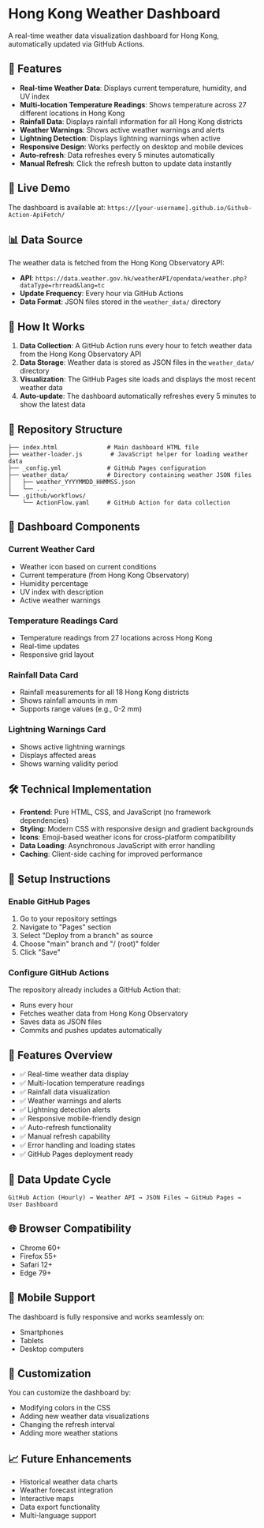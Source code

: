 # Hong Kong Weather Dashboard

A real-time weather data visualization dashboard for Hong Kong, automatically updated via GitHub Actions.

## 🌟 Features

- **Real-time Weather Data**: Displays current temperature, humidity, and UV index
- **Multi-location Temperature Readings**: Shows temperature across 27 different locations in Hong Kong
- **Rainfall Data**: Displays rainfall information for all Hong Kong districts
- **Weather Warnings**: Shows active weather warnings and alerts
- **Lightning Detection**: Displays lightning warnings when active
- **Responsive Design**: Works perfectly on desktop and mobile devices
- **Auto-refresh**: Data refreshes every 5 minutes automatically
- **Manual Refresh**: Click the refresh button to update data instantly

## 🚀 Live Demo

The dashboard is available at: `https://[your-username].github.io/Github-Action-ApiFetch/`

## 📊 Data Source

The weather data is fetched from the Hong Kong Observatory API:
- **API**: `https://data.weather.gov.hk/weatherAPI/opendata/weather.php?dataType=rhrread&lang=tc`
- **Update Frequency**: Every hour via GitHub Actions
- **Data Format**: JSON files stored in the `weather_data/` directory

## 🔧 How It Works

1. **Data Collection**: A GitHub Action runs every hour to fetch weather data from the Hong Kong Observatory API
2. **Data Storage**: Weather data is stored as JSON files in the `weather_data/` directory
3. **Visualization**: The GitHub Pages site loads and displays the most recent weather data
4. **Auto-update**: The dashboard automatically refreshes every 5 minutes to show the latest data

## 📁 Repository Structure

```
├── index.html              # Main dashboard HTML file
├── weather-loader.js        # JavaScript helper for loading weather data
├── _config.yml             # GitHub Pages configuration
├── weather_data/           # Directory containing weather JSON files
│   ├── weather_YYYYMMDD_HHMMSS.json
│   └── ...
└── .github/workflows/
    └── ActionFlow.yaml     # GitHub Action for data collection
```

## 🎨 Dashboard Components

### Current Weather Card
- Weather icon based on current conditions
- Current temperature (from Hong Kong Observatory)
- Humidity percentage
- UV index with description
- Active weather warnings

### Temperature Readings Card
- Temperature readings from 27 locations across Hong Kong
- Real-time updates
- Responsive grid layout

### Rainfall Data Card
- Rainfall measurements for all 18 Hong Kong districts
- Shows rainfall amounts in mm
- Supports range values (e.g., 0-2 mm)

### Lightning Warnings Card
- Shows active lightning warnings
- Displays affected areas
- Shows warning validity period

## 🛠️ Technical Implementation

- **Frontend**: Pure HTML, CSS, and JavaScript (no framework dependencies)
- **Styling**: Modern CSS with responsive design and gradient backgrounds
- **Icons**: Emoji-based weather icons for cross-platform compatibility
- **Data Loading**: Asynchronous JavaScript with error handling
- **Caching**: Client-side caching for improved performance

## 🔧 Setup Instructions

### Enable GitHub Pages
1. Go to your repository settings
2. Navigate to "Pages" section
3. Select "Deploy from a branch" as source
4. Choose "main" branch and "/ (root)" folder
5. Click "Save"

### Configure GitHub Actions
The repository already includes a GitHub Action that:
- Runs every hour
- Fetches weather data from Hong Kong Observatory
- Saves data as JSON files
- Commits and pushes updates automatically

## 🎯 Features Overview

- ✅ Real-time weather data display
- ✅ Multi-location temperature readings
- ✅ Rainfall data visualization
- ✅ Weather warnings and alerts
- ✅ Lightning detection alerts
- ✅ Responsive mobile-friendly design
- ✅ Auto-refresh functionality
- ✅ Manual refresh capability
- ✅ Error handling and loading states
- ✅ GitHub Pages deployment ready

## 🔄 Data Update Cycle

```
GitHub Action (Hourly) → Weather API → JSON Files → GitHub Pages → User Dashboard
```

## 🌐 Browser Compatibility

- Chrome 60+
- Firefox 55+
- Safari 12+
- Edge 79+

## 📱 Mobile Support

The dashboard is fully responsive and works seamlessly on:
- Smartphones
- Tablets
- Desktop computers

## 🎨 Customization

You can customize the dashboard by:
- Modifying colors in the CSS
- Adding new weather data visualizations
- Changing the refresh interval
- Adding more weather stations

## 📈 Future Enhancements

- Historical weather data charts
- Weather forecast integration
- Interactive maps
- Data export functionality
- Multi-language support